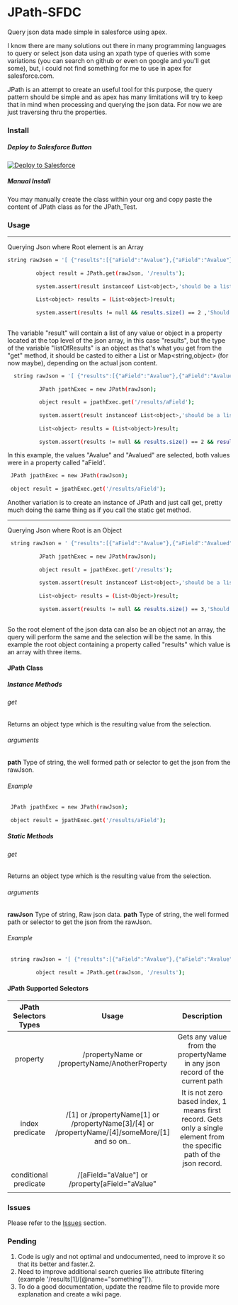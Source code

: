 # JPath-SFDC
Query json data made simple in salesforce using apex.

I know there are many solutions out there in many programming languages to query or select json data using an xpath type of queries with some variations (you can search on github or even on google and you'll get some), but, i could not find something for me to use in apex for salesforce.com.

JPath is an attempt to create an useful tool for this purpose, the query pattern should be simple and as apex has many limitations will try to keep that in mind when processing and querying the json data. For now we are just traversing thru the properties.

### Install

##### Deploy to Salesforce Button

<a href="https://githubsfdeploy.herokuapp.com?owner=anyei&repo=JPath-SFDC">
  <img alt="Deploy to Salesforce"
       src="https://raw.githubusercontent.com/afawcett/githubsfdeploy/master/src/main/webapp/resources/img/deploy.png">
</a>

##### Manual Install

You may manually create the class within your org and copy paste the content of JPath class as for the JPath_Test. 

### Usage
_____
Querying Json where Root element is an Array

```sh
string rawJson = '[ {"results":[{"aField":"Avalue"},{"aField":"Avalue"}],"another":{"somef":"somed"}},{"second":"object"},{"second":"objecty"},{"second":"objectz"},{"second":"objectm"},{"third":"objectx"} ]';
        
         object result = JPath.get(rawJson, '/results');
      
         system.assert(result instanceof List<object>,'should be a list');
      
         List<object> results = (List<object>)result;
          
         system.assert(results != null && results.size() == 2 ,'Should bring 2 results '+ results.size());
          

```
The variable "result" will contain a list of any value or object in a property located at the top level of the json array, in this case "results", but the type of the variable "listOfResults" is an object as that's what you get from the "get" method, it should be casted to either a List<object> or Map<string,object> (for now maybe), depending on the actual json content.

```sh
  string rawJson = '[ {"results":[{"aField":"Avalue"},{"aField":"Avalued"},{"listOfFruits":["apple","green apple","Red Apple","yellow apple"]}],"another":{"somef":"somed"}},{"second":"object"},{"second":"objecty"},{"second":"objectz"},{"second":"objectm"},{"third":"objectx"} ]';
        
          JPath jpathExec = new JPath(rawJson);
          
          object result = jpathExec.get('/results/aField');
      
          system.assert(result instanceof List<object>,'should be a list ' + result);
      
          List<object> results = (List<object>)result;
          
          system.assert(results != null && results.size() == 2 && results[1] == 'aValued' ,'Should bring 2 result ' + results + ' '+ results.size());

```
In this example, the values "Avalue" and "Avalued" are selected, both values were in a property called "aField'.

```sh
 JPath jpathExec = new JPath(rawJson);
          
 object result = jpathExec.get('/results/aField');
  ```
  Another variation is to create an instance of JPath and just call get, pretty much doing the same thing as if you call the static get method.
____
Querying Json where Root is an Object

```sh
 string rawJson = ' {"results":[{"aField":"Avalue"},{"aField":"Avalued"},{"listOfFruits":["apple","green apple",[1,2,5,4],"yellow apple"]}] }';
          
          JPath jpathExec = new JPath(rawJson);
          
          object result = jpathExec.get('/results');
      
          system.assert(result instanceof List<object>,'should be a list ' + result);
          
          List<object> results = (List<Object>)result;
          
          system.assert(results != null && results.size() == 3,'Should bring 3 result ' + results);
          

```
So the root element of the json data can also be an object not an array, the query will perform the same and the selection will be the same. In this example the root object containing a property called "results" which value is an array with three items.

  
#### JPath Class  
##### Instance Methods
###### get
Returns an object type which is the resulting value from the selection.

###### arguments
**path**
Type of string, the well formed path or selector to get the json from the rawJson.


###### Example
```sh
 JPath jpathExec = new JPath(rawJson);
          
 object result = jpathExec.get('/results/aField');
  ```
##### Static Methods

###### get
Returns an object type which is the resulting value from the selection.

###### arguments
**rawJson**
Type of string, Raw json data.
**path**
Type of string, the well formed path or selector to get the json from the rawJson.

###### Example
```sh
 string rawJson = '[ {"results":[{"aField":"Avalue"},{"aField":"Avalue"}],"another":{"somef":"somed"}},{"second":"object"},{"second":"objecty"},{"second":"objectz"},{"second":"objectm"},{"third":"objectx"} ]';
        
         object result = JPath.get(rawJson, '/results');
  ```

#### JPath Supported Selectors
| JPath Selectors Types | Usage | Description |
|:---------------------:|:------------------------------------------------------------------------------------------------:|:------------------------------------------------------------------------------------------------------------------------:|
| property | /propertyName or /propertyName/AnotherProperty | Gets any value from the propertyName in any json record of the current path |
| index predicate | /[1] or /propertyName[1] or  /propertyName[3]/[4] or /propertyName/[4]/someMore/[1]  and so on.. | It is not zero based index, 1 means first record. Gets only a single element from the specific path of the json record.  |
| conditional predicate | /[aField="aValue"] or /property[aField="aValue" || aField="aValue2"] or /property[aField="Avalue"]/property2 or /property[aField="aValue" && Afield2="AValue"]/[aField="aValue"] | Simple filters to norrow down the elements selected, operators supported are : <pre>&&, ||, <=, >=, ==, !=%% </pre>|
|  |  |  |

### Issues
Please refer to the <a href="https://github.com/anyei/JPath-SFDC/issues">Issues</a> section.

### Pending
1. Code is ugly and not optimal and undocumented, need to improve it so that its better and faster.2. 
2. Need to improve additional search queries like attribute filtering (example '/results[1]/[@name="something"]').
3. To do a good documentation, update the readme file to provide more explanation and create a wiki page.


